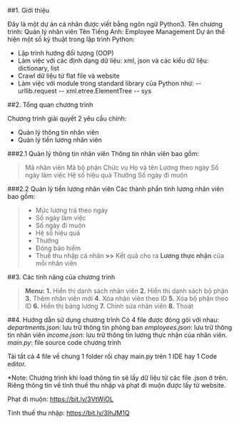 ##1. Giới thiệu

Đây là một dự án cá nhân được viết bằng ngôn ngữ Python3.
Tên chương trình: Quản lý nhân viên
Tên Tiếng Anh: Employee Management
Dự án thể hiện một số kỹ thuật trong lập trình Python:
- Lập trình hướng đối tượng (OOP)
- Làm việc với các định dạng dữ liệu: xml, json
và các kiểu dữ liệu: dictionary, list
- Crawl dữ liệu từ flat file và website 
- Làm việc với module trong standard library của Python như:
-- urllib.request
-- xml.etree.ElementTree
-- sys

##2. Tổng quan chương trình

Chương trình giải quyết 2 yêu cầu chính:
- Quản lý thông tin nhân viên
- Quản lý tiền lương nhân viên

###2.1 Quản lý thông tin nhân viên
Thông tin nhân viên bao gồm:
>Mã nhân viên
Mã bộ phận
Chức vụ
Họ và tên
Lương theo ngày
Số ngày làm việc
Hệ số hiệu quả
Thưởng
Số ngày đi muộn
>

###2.2 Quản lý tiền lương nhân viên
Các thành phần tính lương nhân viên bao gồm:
>- Mức lương trả theo ngày
>- Số ngày làm việc
>- Số ngày đi muộn
>- Hệ số hiệu quả
>- Thưởng
>- Đóng bảo hiểm
>- Thuế thu nhập cá nhân
>**>>** Kết quả cho ra **Lương thực nhận** của mỗi nhân viên

##3. Các tính năng của chương trình
>**Menu:**
>**1.** Hiển thị danh sách nhân viên
>**2.** Hiển thị danh sách bộ phận
>**3.** Thêm nhân viên mới
>**4.** Xóa nhân viên theo ID
>**5.** Xóa bộ phận theo ID
>**6.** Hiển thị bảng lương
>**7.** Chỉnh sửa nhân viên
>**8.** Thoát

##4. Hướng dẫn sử dụng chương trình
Có 4 file được đóng gói với nhau:
_departments.json_: lưu trữ thông tin phòng ban
_employees.json_: lưu trữ thông tin nhân viên
_income.json_: lưu trữ thông tin lương thực nhận của nhân viên.
_main.py_: file source code chương trình

Tải tất cả 4 file về chung 1 folder rồi chạy main.py trên 1 IDE hay 1 Code editor.

*Note: Chương trình khi load thông tin sẽ lấy dữ liệu từ các file .json ở trên.
Riêng thông tin về tính thuế thu nhập và phạt đi muộn được lấy từ website.

Phạt đi muộn: https://bit.ly/3VtWiOL

Tính thuế thu nhập: https://bit.ly/3IhJM1Q 
